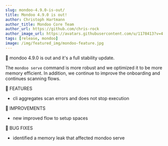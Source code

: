 ```yaml
---
slug: mondoo-4.9.0-is-out/
title: Mondoo 4.9.0 is out!
author: Christoph Hartmann
author_title: Mondoo Core Team
author_url: https://github.com/chris-rock
author_image_url: https://avatars.githubusercontent.com/u/1178413?v=4
tags: [release, mondoo]
image: /img/featured_img/mondoo-feature.jpg
---
```


:partying_face: mondoo 4.9.0 is out and it's a full stability update.

The `mondoo serve` command is more robust and we optimized it to be more memory efficient. In addition, we continue to improve the onboarding and continues scanning flows.

:tada: FEATURES

- cli aggregates scan errors and does not stop execution

🧹 IMPROVEMENTS

- new improved flow to setup spaces

:bug: BUG FIXES

- identified a memory leak that affected mondoo serve
